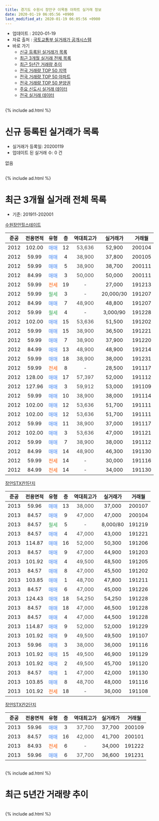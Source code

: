 ```yaml
---
title: 경기도 수원시 장안구 이목동 아파트 실거래 정보
date: 2020-01-19 06:05:56 +0900
last_modified_at: 2020-01-19 06:05:56 +0900
---
```


* 업데이트 : 2020-01-19
* 자료 출처 : [국토교통부 실거래가 공개시스템](http://rt.molit.go.kr)
* 바로 가기
    * [신규 등록된 실거래가 목록](#신규-등록된-실거래가-목록)
    * [최근 3개월 실거래 전체 목록](#최근-3개월-실거래-전체-목록)
    * [최근 5년간 거래량 추이](#최근-5년간-거래량-추이)
    * [전국 거래량 TOP 50 지역](https://apt-info.github.io/apt-trade-info/최근-3개월-전국에서-가장-거래가-많이-발생한-지역)
    * [전국 거래량 TOP 50 아파트](https://apt-info.github.io/apt-trade-info/최근-3개월-전국에서-가장-거래가-많이-발생한-아파트)
    * [전국 거래량 TOP 50 분양권](https://apt-info.github.io/apt-trade-info/최근-3개월-전국에서-가장-거래가-많이-발생한-분양권)
    * [주요 신도시 실거래 데이터](https://apt-info.github.io/apt-trade-info/주요-신도시)
    * [전국 실거래 데이터](https://apt-info.github.io/apt-trade-info/전국)
<br>
{% include ad.html %}
<br>

# 신규 등록된 실거래가 목록
* 실거래가 등록일: 20200119
* 업데이트 된 실거래 수: 0 건

없음

<br>
{% include ad.html %}
<br>

# 최근 3개월 실거래 전체 목록
* 기준: 201911-202001


[수원장안힐스테이트](https://search.naver.com/search.naver?query=%EA%B2%BD%EA%B8%B0%EB%8F%84+%EC%88%98%EC%9B%90%EC%8B%9C+%EC%9E%A5%EC%95%88%EA%B5%AC+%EC%9D%B4%EB%AA%A9%EB%8F%99+%EC%88%98%EC%9B%90%EC%9E%A5%EC%95%88%ED%9E%90%EC%8A%A4%ED%85%8C%EC%9D%B4%ED%8A%B8)

|준공|전용면적|유형|층|역대최고가|실거래가|거래월|
|:---:|:---:|:---:|:---:|:---:|:---:|:---:|
|2012|102.00|<span style="color:#4285f3">매매</span>|12|<span style="color:#444444">53,636</span>|52,900|200104|
|2012|59.99|<span style="color:#4285f3">매매</span>|4|<span style="color:#444444">38,900</span>|37,800|200105|
|2012|59.99|<span style="color:#4285f3">매매</span>|5|<span style="color:#444444">38,900</span>|38,700|200111|
|2012|84.99|<span style="color:#4285f3">매매</span>|3|<span style="color:#444444">50,000</span>|50,000|200111|
|2012|59.99|<span style="color:#ff5a00">전세</span>|19|<span style="color:#444444">-</span>|27,000|191213|
|2012|59.99|<span style="color:#34a853">월세</span>|3|<span style="color:#444444">-</span>|20,000/30|191207|
|2012|84.99|<span style="color:#4285f3">매매</span>|7|<span style="color:#444444">48,900</span>|48,800|191207|
|2012|59.99|<span style="color:#34a853">월세</span>|4|<span style="color:#444444">-</span>|3,000/90|191228|
|2012|102.00|<span style="color:#4285f3">매매</span>|15|<span style="color:#444444">53,636</span>|51,500|191202|
|2012|59.99|<span style="color:#4285f3">매매</span>|15|<span style="color:#444444">38,900</span>|36,500|191221|
|2012|59.99|<span style="color:#4285f3">매매</span>|7|<span style="color:#444444">38,900</span>|37,900|191220|
|2012|84.99|<span style="color:#4285f3">매매</span>|13|<span style="color:#444444">48,900</span>|48,900|191214|
|2012|59.99|<span style="color:#4285f3">매매</span>|18|<span style="color:#444444">38,900</span>|38,000|191231|
|2012|59.99|<span style="color:#ff5a00">전세</span>|8|<span style="color:#444444">-</span>|28,500|191117|
|2012|128.00|<span style="color:#4285f3">매매</span>|17|<span style="color:#444444">57,397</span>|52,000|191112|
|2012|127.96|<span style="color:#4285f3">매매</span>|3|<span style="color:#444444">59,912</span>|53,000|191109|
|2012|59.99|<span style="color:#4285f3">매매</span>|10|<span style="color:#444444">38,900</span>|38,000|191114|
|2012|102.00|<span style="color:#4285f3">매매</span>|12|<span style="color:#444444">53,636</span>|51,700|191111|
|2012|102.00|<span style="color:#4285f3">매매</span>|12|<span style="color:#444444">53,636</span>|51,700|191111|
|2012|59.99|<span style="color:#4285f3">매매</span>|11|<span style="color:#444444">38,900</span>|37,000|191117|
|2012|102.00|<span style="color:#4285f3">매매</span>|3|<span style="color:#444444">53,636</span>|47,000|191121|
|2012|59.99|<span style="color:#4285f3">매매</span>|7|<span style="color:#444444">38,900</span>|38,000|191112|
|2012|84.99|<span style="color:#4285f3">매매</span>|14|<span style="color:#444444">48,900</span>|46,300|191130|
|2012|59.99|<span style="color:#ff5a00">전세</span>|14|<span style="color:#444444">-</span>|30,000|191116|
|2012|84.99|<span style="color:#ff5a00">전세</span>|14|<span style="color:#444444">-</span>|34,000|191130|

[장안STX칸1단지](https://search.naver.com/search.naver?query=%EA%B2%BD%EA%B8%B0%EB%8F%84+%EC%88%98%EC%9B%90%EC%8B%9C+%EC%9E%A5%EC%95%88%EA%B5%AC+%EC%9D%B4%EB%AA%A9%EB%8F%99+%EC%9E%A5%EC%95%88STX%EC%B9%B81%EB%8B%A8%EC%A7%80)

|준공|전용면적|유형|층|역대최고가|실거래가|거래월|
|:---:|:---:|:---:|:---:|:---:|:---:|:---:|
|2013|59.96|<span style="color:#4285f3">매매</span>|13|<span style="color:#444444">38,000</span>|37,000|200107|
|2013|84.57|<span style="color:#4285f3">매매</span>|9|<span style="color:#444444">47,000</span>|47,000|200104|
|2013|84.57|<span style="color:#34a853">월세</span>|5|<span style="color:#444444">-</span>|8,000/80|191219|
|2013|84.57|<span style="color:#4285f3">매매</span>|4|<span style="color:#444444">47,000</span>|43,000|191221|
|2013|114.87|<span style="color:#4285f3">매매</span>|16|<span style="color:#444444">52,000</span>|50,300|191206|
|2013|84.57|<span style="color:#4285f3">매매</span>|9|<span style="color:#444444">47,000</span>|44,900|191203|
|2013|101.92|<span style="color:#4285f3">매매</span>|4|<span style="color:#444444">49,500</span>|48,500|191205|
|2013|84.57|<span style="color:#4285f3">매매</span>|8|<span style="color:#444444">47,000</span>|45,500|191202|
|2013|103.85|<span style="color:#4285f3">매매</span>|1|<span style="color:#444444">48,700</span>|47,800|191211|
|2013|84.57|<span style="color:#4285f3">매매</span>|6|<span style="color:#444444">47,000</span>|45,000|191226|
|2013|124.43|<span style="color:#4285f3">매매</span>|18|<span style="color:#444444">54,250</span>|54,250|191228|
|2013|84.57|<span style="color:#4285f3">매매</span>|18|<span style="color:#444444">47,000</span>|46,500|191228|
|2013|84.57|<span style="color:#4285f3">매매</span>|4|<span style="color:#444444">47,000</span>|44,500|191228|
|2013|114.87|<span style="color:#4285f3">매매</span>|9|<span style="color:#444444">52,000</span>|52,000|191229|
|2013|101.92|<span style="color:#4285f3">매매</span>|9|<span style="color:#444444">49,500</span>|49,500|191107|
|2013|59.96|<span style="color:#4285f3">매매</span>|3|<span style="color:#444444">38,000</span>|36,000|191116|
|2013|101.92|<span style="color:#4285f3">매매</span>|15|<span style="color:#444444">49,500</span>|46,900|191129|
|2013|101.92|<span style="color:#4285f3">매매</span>|2|<span style="color:#444444">49,500</span>|45,700|191120|
|2013|84.57|<span style="color:#4285f3">매매</span>|1|<span style="color:#444444">47,000</span>|42,000|191130|
|2013|103.85|<span style="color:#4285f3">매매</span>|8|<span style="color:#444444">48,700</span>|48,000|191116|
|2013|101.92|<span style="color:#ff5a00">전세</span>|18|<span style="color:#444444">-</span>|36,000|191108|


<script async src="//pagead2.googlesyndication.com/pagead/js/adsbygoogle.js"></script>
<!-- 기본 -->
<ins class="adsbygoogle"
     style="display:block"
     data-ad-client="ca-pub-1142216861245946"
     data-ad-slot="4805727019"
     data-ad-format="auto"
     data-full-width-responsive="true"></ins>
<script>
(adsbygoogle = window.adsbygoogle || []).push({});
</script>


[장안STX칸2단지](https://search.naver.com/search.naver?query=%EA%B2%BD%EA%B8%B0%EB%8F%84+%EC%88%98%EC%9B%90%EC%8B%9C+%EC%9E%A5%EC%95%88%EA%B5%AC+%EC%9D%B4%EB%AA%A9%EB%8F%99+%EC%9E%A5%EC%95%88STX%EC%B9%B82%EB%8B%A8%EC%A7%80)

|준공|전용면적|유형|층|역대최고가|실거래가|거래월|
|:---:|:---:|:---:|:---:|:---:|:---:|:---:|
|2013|59.96|<span style="color:#4285f3">매매</span>|3|<span style="color:#444444">37,700</span>|37,700|200109|
|2013|84.57|<span style="color:#4285f3">매매</span>|16|<span style="color:#444444">42,000</span>|41,700|200101|
|2013|84.93|<span style="color:#ff5a00">전세</span>|6|<span style="color:#444444">-</span>|34,000|191222|
|2013|59.96|<span style="color:#4285f3">매매</span>|6|<span style="color:#444444">37,700</span>|36,600|191231|


<br>
{% include ad.html %}
<br>

# 최근 5년간 거래량 추이


<div style="width:100%;">
    <canvas id="deal_progress" height="200"></canvas>
</div>

<script>
new Chart(document.getElementById("deal_progress"), {
    type: 'line',
    data: {
        labels: ['201501','201502','201503','201504','201505','201506','201507','201508','201509','201510','201511','201512','201601','201602','201603','201604','201605','201606','201607','201608','201609','201610','201611','201612','201701','201702','201703','201704','201705','201706','201707','201708','201709','201710','201711','201712','201801','201802','201803','201804','201805','201806','201807','201808','201809','201810','201811','201812','201901','201902','201903','201904','201905','201906','201907','201908','201909','201910','201911','201912','202001'],
        datasets: [{
            label: '매매',
            pointRadius: 1,
            data: [14, 11, 22, 12, 10, 5, 7, 7, 8, 19, 14, 2, 3, 5, 8, 9, 15, 7, 14, 7, 16, 9, 7, 6, 3, 3, 6, 5, 10, 5, 6, 4, 8, 5, 11, 5, 7, 9, 13, 8, 8, 14, 11, 20, 38, 55, 27, 18, 10, 5, 2, 8, 8, 8, 10, 9, 31, 18, 15, 18, 8],
            borderColor: "rgba(255, 201, 14, 1)",
            backgroundColor: "rgba(255, 201, 14, 0.5)",
            fill: false,
            lineTension: 0
        },{
            label: '전월세',
            pointRadius: 1,
            data: [7, 8, 8, 6, 4, 3, 4, 3, 2, 5, 3, 5, 2, 10, 13, 12, 9, 7, 4, 4, 6, 3, 2, 6, 7, 4, 9, 11, 7, 4, 6, 2, 10, 6, 3, 1, 6, 4, 8, 5, 9, 5, 4, 9, 6, 3, 4, 7, 11, 7, 5, 10, 5, 3, 1, 14, 8, 6, 4, 5, 0],
            borderColor: "rgba(0, 141, 185, 1)",
            backgroundColor: "rgba(0, 141, 185, 0.5)",
            fill: false,
            lineTension: 0
        }
        ]
    },
    options: {
        responsive: true,
        title: {
            display: false
        },
        tooltips: {
            mode: 'index',
            intersect: false
        },
        hover: {
            mode: 'nearest',
            intersect: true
        },
        scales: {
            xAxes: [{
                display: true,
                scaleLabel: {
                    display: true,
                    labelString: '년/월'
                }
            }],
            yAxes: [{
                display: true,
                ticks: {
                    suggestedMin: 0,
                },
                scaleLabel: {
                    display: true,
                    labelString: '실거래 수'
                }
            }]
        }
    }
});

</script>


<br>
{% include ad.html %}
<br>

